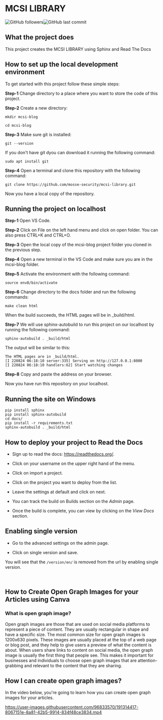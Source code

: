 # MCSI LIBRARY

![GitHub followers](https://img.shields.io/github/followers/mosse-security?style=social)![GitHub last commit](https://img.shields.io/github/last-commit/mosse-security/mcsi-library)

## What the project does

This project creates the MCSI LIBRARY using Sphinx and Read The Docs

## How to set up the local development environment

To get started with this project follow these simple steps:

**Step-1** Change directory to a place where you want to store the code of this project.

**Step-2** Create a new directory:

`mkdir mcsi-blog`

`cd mcsi-blog`

**Step-3** Make sure git is installed:

`git --version`

If you don't have git dyou can download it running the following command:

`sudo apt install git`

**Step-4** Open a terminal and clone this repository with the following command:

`git clone https://github.com/mosse-security/mcsi-library.git`


Now you have a local copy of the repository.


## Running the project on localhost


**Step-1** Open VS Code.

**Step-2** Click on File on the left hand menu and click on open folder. You can also press CTRL+K and CTRL+O.

**Step-3** Open the local copy of the mcsi-blog project folder you cloned in the previous step.

**Step-4** Open a new terminal in the VS Code and make sure you are in the mcsi-blog folder.

**Step-5** Activate the environment with the following command:

`source env8/bin/activate`

**Step-6** Change directory to the docs folder and run the following commands:

`make clean html`

When the build succeeds, the HTML pages will be in _build/html. 

**Step-7** We will use sphinx-autobuild to run this project on our localhost by running the following command:

`sphinx-autobuild . _build/html`

The output will be similar to this:

```
The HTML pages are in _build/html.
[I 220824 06:18:10 server:335] Serving on http://127.0.0.1:8000
[I 220824 06:18:10 handlers:62] Start watching changes
```

**Step-8** Copy and paste the address on your browser.

Now you have run this repository on your localhost.

## Running the site on Windows

```
pip install sphinx
pip install sphinx-autobuild
cd docs/
pip install -r requirements.txt
sphinx-autobuild . _build/html
```

## How to deploy your project to Read the Docs


* Sign up to read the docs: https://readthedocs.org/.

* Click on your username on the upper right hand of the menu.

* Click on import a project.

* Click on the project you want to deploy from the list.

* Leave the settings at default and click on next.

* You can track the build on Builds section on the *Admin* page.

* Once the build is complete, you can view by clicking on the *View Docs* section.

## Enabling single version

* Go to the advanced settings on the admin page.

* Click on single version and save. 

You will see that the `/version/en/` is removed from the url by enabling single version.

<br>

## How to Create Open Graph Images for your Articles using Canva

### What is open graph image?

Open graph images are those that are used on social media platforms to represent a piece of content. They are usually rectangular in shape and have a specific size. The most common size for open graph images is 1200x630 pixels. These images are usually placed at the top of a web page or blog post, and they help to give users a preview of what the content is about. When users share links to content on social media, the open graph image is usually the first thing that people see. This makes it important for businesses and individuals to choose open graph images that are attention-grabbing and relevant to the content that they are sharing.

## How I can create open graph images?

In the video below, you're going to learn how you can create open graph images for your articles. 




https://user-images.githubusercontent.com/96833570/191314417-8067151e-8a81-42b5-9914-834f48ce3834.mp4




